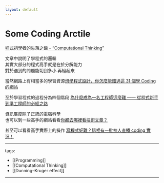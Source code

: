 ```yaml
---
layout: default
---
```


# Some Coding Arctile

[程式初學者的失落之鑰 – “Computational Thinking”](http://blog.orangeapple.tw/posts/what-is-computational-thinking/)


文章中說明了學程式的邏輯  
其實大部分的程式高手就是在於分解能力  
對於遇到的問題能切到多小 再組起來  
  
當然網路上有相當多的學習資源[想學程式設計，你怎麼能錯過這 31 個學 Coding 的網站](http://buzzorange.com/techorange/2014/03/27/best-resources-to-learn-code/)

  
至於學習程式的過程分為四個階段 [為什麼成為一名工程師這麼難 —— 從程式新手到準工程師的必經之路](http://www.inside.com.tw/2015/03/27/why-learning-to-code-is-so-damn-hard)

  
資訊廣度除了正統的電腦科學  
也可以到一些高手的網站看看[你都去哪裡看技術文章？](https://vinta.ws/code/where-to-find-great-content-to-read.html)


  
甚至可以看看高手實際上的操作 [寫程式好難？這裡有一批神人直播 coding 實況！](https://share.inside.com.tw/posts/17487?ref=sidebar)


---
tags:
  - [[Programming]]
  - [[Computational Thinking]]
  - [[Dunning–Kruger effect]]

---